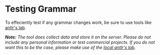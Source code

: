 # Testing Grammar

To effeciently test if any grammar changes work, be sure to use tools like [antlr's lab](http://lab.antlr.org).

***Note:*** *The tool does collect data and store it on the server. Please do not include any personal information or test commercial projects. If you do not want this to be the case, please make use of the [local antlr's lab](https://github.com/antlr/antlr4-lab).*